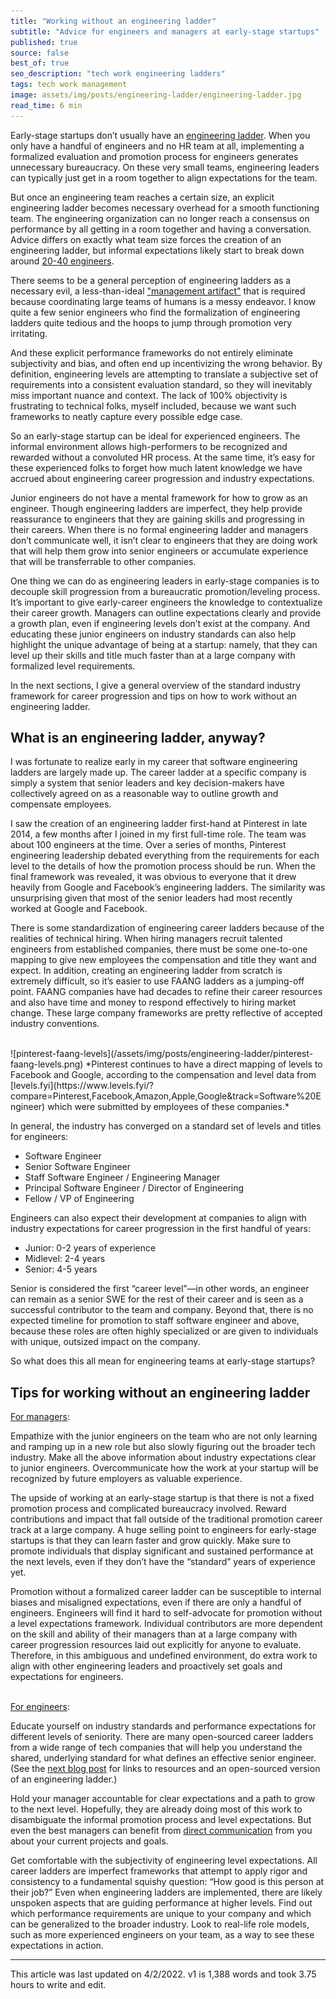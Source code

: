```yaml
---
title: "Working without an engineering ladder"
subtitle: "Advice for engineers and managers at early-stage startups"
published: true
source: false
best_of: true
seo_description: "tech work engineering ladders"
tags: tech work management
image: assets/img/posts/engineering-ladder/engineering-ladder.jpg
read_time: 6 min
---
```


Early-stage startups don’t usually have an [engineering ladder](http://www.engineeringladders.com/). When you only have a handful of engineers and no HR team at all, implementing a formalized evaluation and promotion process for engineers generates unnecessary bureaucracy. On these very small teams, engineering leaders can typically just get in a room together to align expectations for the team.

But once an engineering team reaches a certain size, an explicit engineering ladder becomes necessary overhead for a smooth functioning team. The engineering organization can no longer reach a consensus on performance by all getting in a room together and having a conversation. Advice differs on exactly what team size forces the creation of an engineering ladder, but informal expectations likely start to break down around [20-40 engineers](https://leaddev.com/career-paths-progression-promotion/why-you-need-engineering-ladder-and-when-build-one). 

There seems to be a general perception of engineering ladders as a necessary evil, a less-than-ideal  ["management artifact"](https://increment.com/teams/how-to-build-a-startup-engineering-team/) that is required because coordinating large teams of humans is a messy endeavor. I know quite a few senior engineers who find the formalization of engineering ladders quite tedious and the hoops to jump through promotion very irritating. 

And these explicit performance frameworks do not entirely eliminate subjectivity and bias, and often end up incentivizing the wrong behavior. By definition, engineering levels are attempting to translate a subjective set of requirements into a consistent evaluation standard, so they will inevitably miss important nuance and context. The lack of 100% objectivity is frustrating to technical folks, myself included, because we want such frameworks to neatly capture every possible edge case.

So an early-stage startup can be ideal for experienced engineers. The informal environment allows high-performers to be recognized and rewarded without a convoluted HR process. At the same time, it’s easy for these experienced folks to forget how much latent knowledge we have accrued about engineering career progression and industry expectations. 

Junior engineers do not have a mental framework for how to grow as an engineer. Though engineering ladders are imperfect, they help provide reassurance to engineers that they are gaining skills and progressing in their careers. When there is no formal engineering ladder and managers don’t communicate well, it isn’t clear to engineers that they are doing work that will help them grow into senior engineers or accumulate experience that will be transferrable to other companies. 

One thing we can do as engineering leaders in early-stage companies is to decouple skill progression from a bureaucratic promotion/leveling process. It’s important to give early-career engineers the knowledge to contextualize their career growth. Managers can outline expectations clearly and provide a growth plan, even if engineering levels don’t exist at the company. And educating these junior engineers on industry standards can also help highlight the unique advantage of being at a startup: namely, that they can level up their skills and title much faster than at a large company with formalized level requirements.

In the next sections, I give a general overview of the standard industry framework for career progression and tips on how to work without an engineering ladder.

## What is an engineering ladder, anyway?

I was fortunate to realize early in my career that software engineering ladders are largely made up. The career ladder at a specific company is simply a system that senior leaders and key decision-makers have collectively agreed on as a reasonable way to outline growth and compensate employees.

I saw the creation of an engineering ladder first-hand at Pinterest in late 2014, a few months after I joined in my first full-time role. The team was about 100 engineers at the time. Over a series of months, Pinterest engineering leadership debated everything from the requirements for each level to the details of how the promotion process should be run. When the final framework was revealed, it was obvious to everyone that it drew heavily from Google and Facebook’s engineering ladders. The similarity was unsurprising given that most of the senior leaders had most recently worked at Google and Facebook.

There is some standardization of engineering career ladders because of the realities of technical hiring. When hiring managers recruit talented engineers from established companies, there must be some one-to-one mapping to give new employees the compensation and title they want and expect. In addition, creating an engineering ladder from scratch is extremely difficult, so it’s easier to use FAANG ladders as a jumping-off point. FAANG companies have had decades to refine their career resources and also have time and money to respond effectively to hiring market change. These large company frameworks are pretty reflective of accepted industry conventions.

<br />
![pinterest-faang-levels](/assets/img/posts/engineering-ladder/pinterest-faang-levels.png)
*Pinterest continues to have a direct mapping of levels to Facebook and Google, according to the compensation and level data from [levels.fyi](https://www.levels.fyi/?compare=Pinterest,Facebook,Amazon,Apple,Google&track=Software%20Engineer) which were submitted by employees of these companies.*
<br />


In general, the industry has converged on a standard set of levels and titles for engineers:
- Software Engineer
- Senior Software Engineer
- Staff Software Engineer / Engineering Manager
- Principal Software Engineer / Director of Engineering
- Fellow / VP of Engineering

Engineers can also expect their development at companies to align with industry expectations for career progression in the first handful of years:
- Junior: 0-2 years of experience
- Midlevel: 2-4 years
- Senior: 4-5 years

Senior is considered the first “career level”—in other words, an engineer can remain as a senior SWE for the rest of their career and is seen as a successful contributor to the team and company. Beyond that, there is no expected timeline for promotion to staff software engineer and above, because these roles are often highly specialized or are given to individuals with unique, outsized impact on the company. 


So what does this all mean for engineering teams at early-stage startups?

## Tips for working without an engineering ladder

<span style="text-decoration: underline">For managers</span>:

Empathize with the junior engineers on the team who are not only learning and ramping up in a new role but also slowly figuring out the broader tech industry. Make all the above information about industry expectations clear to junior engineers. Overcommunicate how the work at your startup will be recognized by future employers as valuable experience. 

The upside of working at an early-stage startup is that there is not a fixed promotion process and complicated bureaucracy involved. Reward contributions and impact that fall outside of the traditional promotion career track at a large company. A huge selling point to engineers for early-stage startups is that they can learn faster and grow quickly. Make sure to promote individuals that display significant and sustained performance at the next levels, even if they don’t have the “standard” years of experience yet.

Promotion without a formalized career ladder can be susceptible to internal biases and misaligned expectations, even if there are only a handful of engineers. Engineers will find it hard to self-advocate for promotion without a level expectations framework. Individual contributors are more dependent on the skill and ability of their managers than at a large company with career progression resources laid out explicitly for anyone to evaluate. Therefore, in this ambiguous and undefined environment, do extra work to align with other engineering leaders and proactively set goals and expectations for engineers.

<br />
<span style="text-decoration: underline">For engineers</span>:

Educate yourself on industry standards and performance expectations for different levels of seniority. There are many open-sourced career ladders from a wide range of tech companies that will help you understand the shared, underlying standard for what defines an effective senior engineer. (See the [next blog post](/blog/2022/04/02/engineering-expectations/) for links to resources and an open-sourced version of an engineering ladder.)

Hold your manager accountable for clear expectations and a path to grow to the next level. Hopefully, they are already doing most of this work to disambiguate the informal promotion process and level expectations. But even the best managers can benefit from [direct communication](https://jvns.ca/blog/things-your-manager-might-not-know/) from you about your current projects and goals.

Get comfortable with the subjectivity of engineering level expectations. All career ladders are imperfect frameworks that attempt to apply rigor and consistency to a fundamental squishy question: “How good is this person at their job?” Even when engineering ladders are implemented, there are likely unspoken aspects that are guiding performance at higher levels. Find out which performance requirements are unique to your company and which can be generalized to the broader industry. Look to real-life role models, such as more experienced engineers on your team, as a way to see these expectations in action.

<hr class="section-divider" />

<footer>This article was last updated on 4/2/2022. v1 is 1,388 words and took 3.75 hours to write and edit.</footer>

